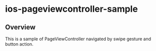 # ios-pageviewcontroller-sample

## Overview
This is a sample of PageViewController navigated by swipe gesture and button action.
